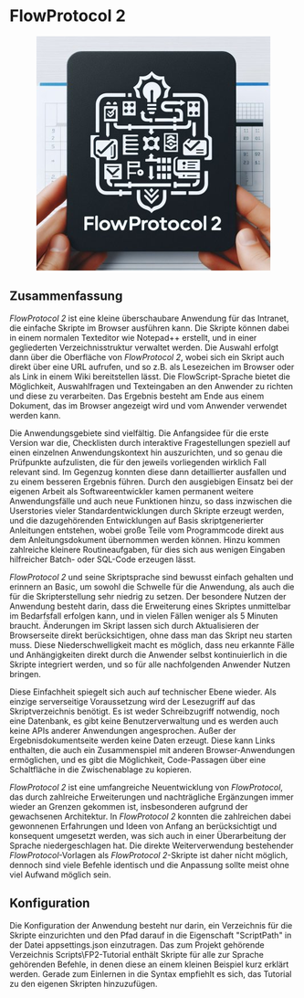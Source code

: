 # FlowProtocol 2

<div align="center"><img src="FlowProtocol2\wwwroot\Images\FlowProtocol2Logo40.jpg" alt="FlowProtocol 2 Logo" title="FlowProtocol 2" /></div>

## Zusammenfassung
*FlowProtocol 2* ist eine kleine überschaubare Anwendung für das Intranet, die einfache Skripte im Browser ausführen kann.
Die Skripte können dabei in einem normalen Texteditor wie Notepad++ erstellt, und in einer gegliederten Verzeichnisstruktur verwaltet werden. Die Auswahl erfolgt dann über die Oberfläche von *FlowProtocol 2*, wobei sich ein Skript auch direkt über eine URL aufrufen, und so z.B. als Lesezeichen im Browser oder als Link in einem Wiki bereitstellen lässt.
Die FlowScript-Sprache bietet die Möglichkeit, Auswahlfragen und Texteingaben an den Anwender zu richten und diese zu verarbeiten. Das Ergebnis besteht am Ende aus einem Dokument, das im Browser angezeigt wird und vom Anwender verwendet werden kann.

Die Anwendungsgebiete sind vielfältig. Die Anfangsidee für die erste Version war die, Checklisten durch interaktive Fragestellungen speziell auf einen einzelnen Anwendungskontext hin auszurichten, und so genau die Prüfpunkte aufzulisten, die für den jeweils vorliegenden wirklich Fall relevant sind. Im Gegenzug konnten diese dann detaillierter ausfallen und zu einem besseren Ergebnis führen.
Durch den ausgiebigen Einsatz bei der eigenen Arbeit als Softwareentwickler kamen permanent weitere Anwendungsfälle und auch neue Funktionen hinzu, so dass inzwischen die Userstories vieler Standardentwicklungen durch Skripte erzeugt werden, und die dazugehörenden Entwicklungen auf Basis skriptgenerierter Anleitungen entstehen, wobei große Teile vom Programmcode direkt aus dem Anleitungsdokument übernommen werden können. Hinzu kommen zahlreiche kleinere Routineaufgaben, für dies sich aus wenigen Eingaben hilfreicher Batch- oder SQL-Code erzeugen lässt.

*FlowProtocol 2* und seine Skriptsprache sind bewusst einfach gehalten und erinnern an Basic, um sowohl die Schwelle für die Anwendung, als auch die für die Skripterstellung sehr niedrig zu setzen. Der besondere Nutzen der Anwendung besteht darin, dass die Erweiterung eines Skriptes unmittelbar im Bedarfsfall erfolgen kann, und in vielen Fällen weniger als 5 Minuten braucht. Änderungen im Skript lassen sich durch Aktualisieren der Browserseite direkt berücksichtigen, ohne dass man das Skript neu starten muss.
Diese Niederschwelligkeit macht es möglich, dass neu erkannte Fälle und Anhängigkeiten direkt durch die Anwender selbst kontinuierlich in die Skripte integriert werden, und so für alle nachfolgenden Anwender Nutzen bringen.

Diese Einfachheit spiegelt sich auch auf technischer Ebene wieder. Als einzige serverseitige Voraussetzung wird der Lesezugriff auf das Skriptverzeichnis benötigt. Es ist weder Schreibzugriff notwendig, noch eine Datenbank, es gibt keine Benutzerverwaltung und es werden auch keine APIs anderer Anwendungen angesprochen. Außer der Ergebnisdokumentseite werden keine Daten erzeugt. Diese kann Links enthalten, die auch ein Zusammenspiel mit anderen Browser-Anwendungen ermöglichen, und es gibt die Möglichkeit, Code-Passagen über eine Schaltfläche in die Zwischenablage zu kopieren.

*FlowProtocol 2* ist eine umfangreiche Neuentwicklung von *FlowProtocol*, das durch zahlreiche Erweiterungen und nachträgliche Ergänzungen immer wieder an Grenzen gekommen ist, insbesonderen aufgrund der gewachsenen Architektur. In *FlowProtocol 2* konnten die zahlreichen dabei gewonnenen Erfahrungen und Ideen von Anfang an berücksichtigt und konsequent umgesetzt werden, was sich auch in einer Überarbeitung der Sprache niedergeschlagen hat. Die direkte Weiterverwendung bestehender *FlowProtocol*-Vorlagen als *FlowProtocol 2*-Skripte ist daher nicht möglich, dennoch sind viele Befehle identisch und die Anpassung sollte meist ohne viel Aufwand möglich sein.

## Konfiguration
Die Konfiguration der Anwendung besteht nur darin, ein Verzeichnis für die Skripte einzurichten und den Pfad darauf in die Eigenschaft "ScriptPath" in der Datei appsettings.json einzutragen.
Das zum Projekt gehörende Verzeichnis Scripts\FP2-Tutorial enthält Skripte für alle zur Sprache gehörenden Befehle, in denen diese an einem kleinen Beispiel kurz erklärt werden. Gerade zum Einlernen in die Syntax empfiehlt es sich, das Tutorial zu den eigenen Skripten hinzuzufügen.